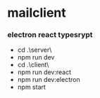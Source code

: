 # mailclient
### electron react typesrypt 

* cd .\server\ 
* npm run dev
* cd .\client\ 
* npm run dev:react </br>
* npm run dev:electron
* npm start
